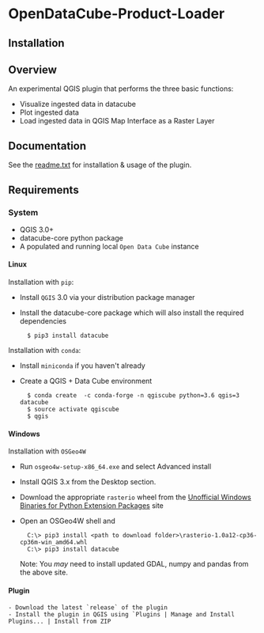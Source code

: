 # OpenDataCube-Product-Loader 

## Installation

## Overview
An experimental QGIS plugin that performs the three basic functions:
* Visualize ingested data in datacube
* Plot ingested data
* Load ingested data in QGIS Map Interface as a Raster Layer

## Documentation
See the [readme.txt](https://github.com/ashu6397/OpenDataCube-Product-Loader/blob/master/opendatacubeproductloaderplugin/README.txt) for installation & usage of the plugin.

## Requirements

### System
* QGIS 3.0+
* datacube-core python package
* A populated and running local `Open Data Cube` instance

#### Linux

Installation with `pip`:

- Install `QGIS` 3.0 via your distribution package manager
- Install the datacube-core package which will also install the required dependencies

        $ pip3 install datacube

Installation with `conda`:

- Install `miniconda` if you haven't already
- Create a QGIS + Data Cube environment

        $ conda create  -c conda-forge -n qgiscube python=3.6 qgis=3 datacube
        $ source activate qgiscube
        $ qgis

#### Windows


Installation with `OSGeo4W`

- Run `osgeo4w-setup-x86_64.exe` and select Advanced install
- Install QGIS 3.x from the Desktop section.
- Download the appropriate `rasterio` wheel from the
  [Unofficial Windows Binaries for Python Extension Packages](https://www.lfd.uci.edu/~gohlke/pythonlibs/#rasterio>)
  site
- Open an OSGeo4W shell and

        C:\> pip3 install <path to download folder>\rasterio-1.0a12-cp36-cp36m-win_amd64.whl
        C:\> pip3 install datacube

    Note: You *may* need to install updated GDAL, numpy and pandas from the above site.


#### Plugin
~~~~~~
- Download the latest `release` of the plugin
- Install the plugin in QGIS using `Plugins | Manage and Install Plugins... | Install from ZIP
